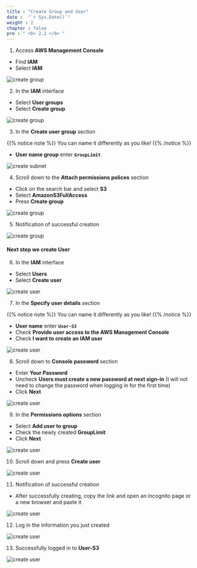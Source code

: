 ```yaml
---
title : "Create Group and User"
date :  "`r Sys.Date()`" 
weight : 2
chapter : false
pre : " <b> 2.2 </b> "
---
```


1. Access **AWS Management Console**

 - Find **IAM**
 - Select **IAM**

![create group](/aws-fcj-workshop02/images/2.create-role-user/2.1create-role/0001.png?width=90pc)

2. In the **IAM** interface

 - Select **User groups**
 - Select **Create group**

![create group](/aws-fcj-workshop02/images/2.create-role-user/2.2create-usergroup/0002.png?width=90pc)


3. In the **Create user group** section

{{% notice note %}}
You can name it differently as you like!
{{% /notice %}}

 - **User name group** enter **```GroupLimit```**

![create subnet](/aws-fcj-workshop02/images/2.create-role-user/2.2create-usergroup/0003.png?width=90pc)

4. Scroll down to the **Attach permissions polices** section

 - Click on the search bar and select **S3**
 - Select **AmazonS3FullAccess**
 - Press **Create group**

![create group](/aws-fcj-workshop02/images/2.create-role-user/2.2create-usergroup/0004.png?width=90pc)

5. Notification of successful creation

![create group](/aws-fcj-workshop02/images/2.create-role-user/2.2create-usergroup/0005.png?width=90pc)

#### Next step we create User

6. In the **IAM** interface

 - Select **Users**
 - Select **Create user**

![create user](/aws-fcj-workshop02/images/2.create-role-user/2.2create-usergroup/0006.png?width=90pc)

7. In the **Specify user details** section

{{% notice note %}}
You can name it differently as you like!
{{% /notice %}}

 - **User name** enter **```User-S3```**
 - Check **Provide user access to the AWS Management Console**
 - Check **I want to create an IAM user**

![create user](/aws-fcj-workshop02/images/2.create-role-user/2.2create-usergroup/0007.png?width=90pc)

8. Scroll down to **Console password** section

 - Enter **Your Password**
 - Uncheck **Users must create a new password at next sign-in** (I will not need to change the password when logging in for the first time)
 - Click **Next**

![create user](/aws-fcj-workshop02/images/2.create-role-user/2.2create-usergroup/0008.png?width=90pc)

9. In the **Permissions options** section

 - Select **Add user to group**
 - Check the newly created **GroupLimit**
 - Click **Next**

![create user](/aws-fcj-workshop02/images/2.create-role-user/2.2create-usergroup/0009.png?width=90pc)

10. Scroll down and press **Create user**

![create user](/aws-fcj-workshop02/images/2.create-role-user/2.2create-usergroup/0010.png?width=90pc)

11. Notification of successful creation

 - After successfully creating, copy the link and open an incognito page or a new browser and paste it

![create user](/aws-fcj-workshop02/images/2.create-role-user/2.2create-usergroup/0011.png?width=90pc)

12. Log in the information you just created

![create user](/aws-fcj-workshop02/images/2.create-role-user/2.2create-usergroup/0012.png?width=90pc)

13. Successfully logged in to **User-S3**

![create user](/aws-fcj-workshop02/images/2.create-role-user/2.2create-usergroup/0013.png?width=90pc)